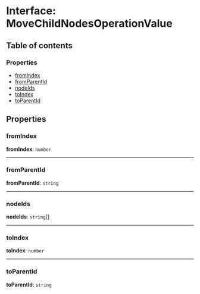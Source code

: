 # Interface: MoveChildNodesOperationValue

## Table of contents

### Properties

* [fromIndex](/en/auto-docs/document/interfaces/MoveChildNodesOperationValue.md#fromindex)
* [fromParentId](/en/auto-docs/document/interfaces/MoveChildNodesOperationValue.md#fromparentid)
* [nodeIds](/en/auto-docs/document/interfaces/MoveChildNodesOperationValue.md#nodeids)
* [toIndex](/en/auto-docs/document/interfaces/MoveChildNodesOperationValue.md#toindex)
* [toParentId](/en/auto-docs/document/interfaces/MoveChildNodesOperationValue.md#toparentid)

## Properties

### fromIndex

**fromIndex**: `number`

***

### fromParentId

**fromParentId**: `string`

***

### nodeIds

**nodeIds**: `string`\[]

***

### toIndex

**toIndex**: `number`

***

### toParentId

**toParentId**: `string`
